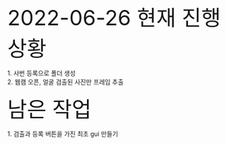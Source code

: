 <font size = '13'>2022-06-26 현재 진행상황</font>
<p>1. 사번 등록으로 폴더 생성<br>
2. 웹캠 오픈, 얼굴 검출된 사진만 프레임 추출</p>

<font size = '13'>남은 작업</font>
<p>1. 검출과 등록 버튼을 가진 최초 gui 만들기<br>
